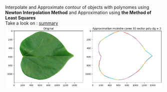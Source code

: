 Interpolate and Approximate contour of objects with polynomes using **Newton Interpolation Method** and Approximation using **the Method of Least Squares** \
Take a look on : [summary](./Sumarry.pdf)
![exemple1](./imgs/output.png)
